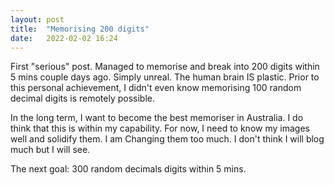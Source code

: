 ```yaml
---
layout: post
title:  "Memorising 200 digits"
date:   2022-02-02 16:24
---
```


First "serious" post. 
Managed to memorise and break into 200 digits within 5 mins couple days ago. Simply unreal. The human brain IS plastic. Prior to this personal achievement, I didn't even know memorising 100 random decimal digits is remotely possible. 

In the long term, I want to become the best memoriser in Australia. I do think that this is within my capability. For now, I need to know my images well and solidify them. I am Changing them too much. I don't think I will blog much but I will see. 

The next goal: 300 random decimals digits within 5 mins. 


